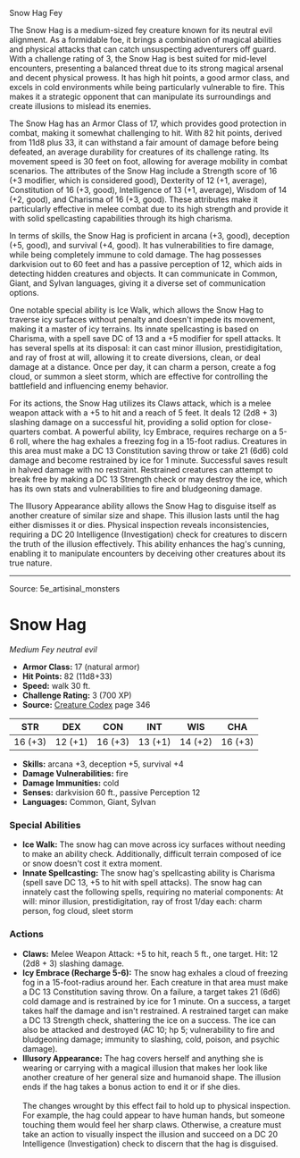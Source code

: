 <MonsterName/>Snow Hag</MonsterName>
<CreatureType/>Fey</CreatureType>

<summary>The Snow Hag is a medium-sized fey creature known for its neutral evil alignment. As a formidable foe, it brings a combination of magical abilities and physical attacks that can catch unsuspecting adventurers off guard. With a challenge rating of 3, the Snow Hag is best suited for mid-level encounters, presenting a balanced threat due to its strong magical arsenal and decent physical prowess. It has high hit points, a good armor class, and excels in cold environments while being particularly vulnerable to fire. This makes it a strategic opponent that can manipulate its surroundings and create illusions to mislead its enemies.</summary>

<detail>

The Snow Hag has an Armor Class of 17, which provides good protection in combat, making it somewhat challenging to hit. With 82 hit points, derived from 11d8 plus 33, it can withstand a fair amount of damage before being defeated, an average durability for creatures of its challenge rating. Its movement speed is 30 feet on foot, allowing for average mobility in combat scenarios. The attributes of the Snow Hag include a Strength score of 16 (+3 modifier, which is considered good), Dexterity of 12 (+1, average), Constitution of 16 (+3, good), Intelligence of 13 (+1, average), Wisdom of 14 (+2, good), and Charisma of 16 (+3, good). These attributes make it particularly effective in melee combat due to its high strength and provide it with solid spellcasting capabilities through its high charisma.

In terms of skills, the Snow Hag is proficient in arcana (+3, good), deception (+5, good), and survival (+4, good). It has vulnerabilities to fire damage, while being completely immune to cold damage. The hag possesses darkvision out to 60 feet and has a passive perception of 12, which aids in detecting hidden creatures and objects. It can communicate in Common, Giant, and Sylvan languages, giving it a diverse set of communication options.

One notable special ability is Ice Walk, which allows the Snow Hag to traverse icy surfaces without penalty and doesn't impede its movement, making it a master of icy terrains. Its innate spellcasting is based on Charisma, with a spell save DC of 13 and a +5 modifier for spell attacks. It has several spells at its disposal: it can cast minor illusion, prestidigitation, and ray of frost at will, allowing it to create diversions, clean, or deal damage at a distance. Once per day, it can charm a person, create a fog cloud, or summon a sleet storm, which are effective for controlling the battlefield and influencing enemy behavior.

For its actions, the Snow Hag utilizes its Claws attack, which is a melee weapon attack with a +5 to hit and a reach of 5 feet. It deals 12 (2d8 + 3) slashing damage on a successful hit, providing a solid option for close-quarters combat. A powerful ability, Icy Embrace, requires recharge on a 5-6 roll, where the hag exhales a freezing fog in a 15-foot radius. Creatures in this area must make a DC 13 Constitution saving throw or take 21 (6d6) cold damage and become restrained by ice for 1 minute. Successful saves result in halved damage with no restraint. Restrained creatures can attempt to break free by making a DC 13 Strength check or may destroy the ice, which has its own stats and vulnerabilities to fire and bludgeoning damage.

The Illusory Appearance ability allows the Snow Hag to disguise itself as another creature of similar size and shape. This illusion lasts until the hag either dismisses it or dies. Physical inspection reveals inconsistencies, requiring a DC 20 Intelligence (Investigation) check for creatures to discern the truth of the illusion effectively. This ability enhances the hag's cunning, enabling it to manipulate encounters by deceiving other creatures about its true nature.</detail>



---

Source: 5e_artisinal_monsters

# Snow Hag

*Medium* *Fey* *neutral evil*

- **Armor Class:** 17 (natural armor)
- **Hit Points:** 82 (11d8+33)
- **Speed:** walk 30 ft.
- **Challenge Rating:** 3 (700 XP)
- **Source:** [Creature Codex](https://koboldpress.com/kpstore/product/creature-codex-for-5th-edition-dnd) page 346

| STR | DEX | CON | INT | WIS | CHA |
| --- | --- | --- | --- | --- | --- |
| 16 (+3) | 12 (+1) | 16 (+3) | 13 (+1) | 14 (+2) | 16 (+3) |

- **Skills:** arcana +3, deception +5, survival +4
- **Damage Vulnerabilities:** fire
- **Damage Immunities:** cold
- **Senses:** darkvision 60 ft., passive Perception 12
- **Languages:** Common, Giant, Sylvan

### Special Abilities

- **Ice Walk:** The snow hag can move across icy surfaces without needing to make an ability check. Additionally, difficult terrain composed of ice or snow doesn't cost it extra moment.
- **Innate Spellcasting:** The snow hag's spellcasting ability is Charisma (spell save DC 13, +5 to hit with spell attacks). The snow hag can innately cast the following spells, requiring no material components:
At will: minor illusion, prestidigitation, ray of frost
1/day each: charm person, fog cloud, sleet storm

### Actions

- **Claws:** Melee Weapon Attack: +5 to hit, reach 5 ft., one target. Hit: 12 (2d8 + 3) slashing damage.
- **Icy Embrace (Recharge 5-6):** The snow hag exhales a cloud of freezing fog in a 15-foot-radius around her. Each creature in that area must make a DC 13 Constitution saving throw. On a failure, a target takes 21 (6d6) cold damage and is restrained by ice for 1 minute. On a success, a target takes half the damage and isn't restrained. A restrained target can make a DC 13 Strength check, shattering the ice on a success. The ice can also be attacked and destroyed (AC 10; hp 5; vulnerability to fire and bludgeoning damage; immunity to slashing, cold, poison, and psychic damage).
- **Illusory Appearance:** The hag covers herself and anything she is wearing or carrying with a magical illusion that makes her look like another creature of her general size and humanoid shape. The illusion ends if the hag takes a bonus action to end it or if she dies. <br><br>The changes wrought by this effect fail to hold up to physical inspection. For example, the hag could appear to have human hands, but someone touching them would feel her sharp claws. Otherwise, a creature must take an action to visually inspect the illusion and succeed on a DC 20 Intelligence (Investigation) check to discern that the hag is disguised.




